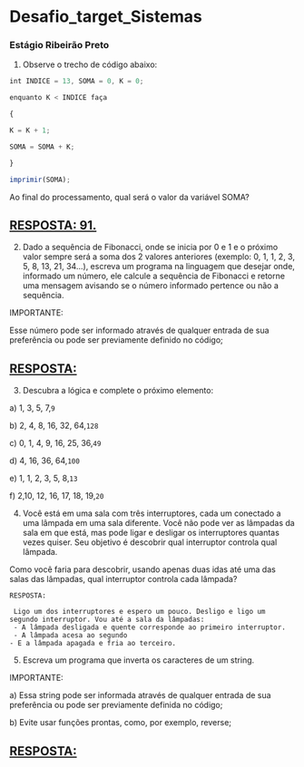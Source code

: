 # Desafio_target_Sistemas #
### Estágio Ribeirão Preto 
1. Observe o trecho de código abaixo:

```javascript
int INDICE = 13, SOMA = 0, K = 0;

enquanto K < INDICE faça

{

K = K + 1;

SOMA = SOMA + K;

}

imprimir(SOMA);
```
Ao final do processamento, qual será o valor da variável SOMA?

## [RESPOSTA: 91.](https://github.com/gabrielkloppe/Desafio_target_Sistemas/blob/main/Soma/Soma.js)

2. Dado a sequência de Fibonacci, onde se inicia por 0 e 1 e o próximo valor sempre será a soma dos 2 valores anteriores (exemplo: 0, 1, 1, 2, 3, 5, 8, 13, 21, 34...), escreva um programa na linguagem que desejar onde, informado um número, ele calcule a sequência de Fibonacci e retorne uma mensagem avisando se o número informado pertence ou não a sequência.

IMPORTANTE:

Esse número pode ser informado através de qualquer entrada de sua preferência ou pode ser previamente definido no código;

## [RESPOSTA:](https://github.com/gabrielkloppe/Desafio_target_Sistemas/blob/main/Fibonacci/Fibonacci.js)

3. Descubra a lógica e complete o próximo elemento:

a) 1, 3, 5, 7,`9`

b) 2, 4, 8, 16, 32, 64,`128`

c) 0, 1, 4, 9, 16, 25, 36,`49`

d) 4, 16, 36, 64,`100`

e) 1, 1, 2, 3, 5, 8,`13`

f) 2,10, 12, 16, 17, 18, 19,`20`

4. Você está em uma sala com três interruptores, cada um conectado a uma lâmpada em uma sala diferente. Você não pode ver as lâmpadas da sala em que está, mas pode ligar e desligar os interruptores quantas vezes quiser. Seu objetivo é descobrir qual interruptor controla qual lâmpada.

Como você faria para descobrir, usando apenas duas idas até uma das salas das lâmpadas, qual interruptor controla cada lâmpada? 

```
RESPOSTA:

 Ligo um dos interruptores e espero um pouco. Desligo e ligo um segundo interruptor. Vou até a sala da lâmpadas:
 - A lâmpada desligada e quente corresponde ao primeiro interruptor. 
 - A lâmpada acesa ao segundo 
- E a lâmpada apagada e fria ao terceiro.
```

5. Escreva um programa que inverta os caracteres de um string.

IMPORTANTE:

a) Essa string pode ser informada através de qualquer entrada de sua preferência ou pode ser previamente definida no código;

b) Evite usar funções prontas, como, por exemplo, reverse;

## [RESPOSTA:](https://github.com/gabrielkloppe/Desafio_target_Sistemas/blob/main/InverterString/InverterString.js)